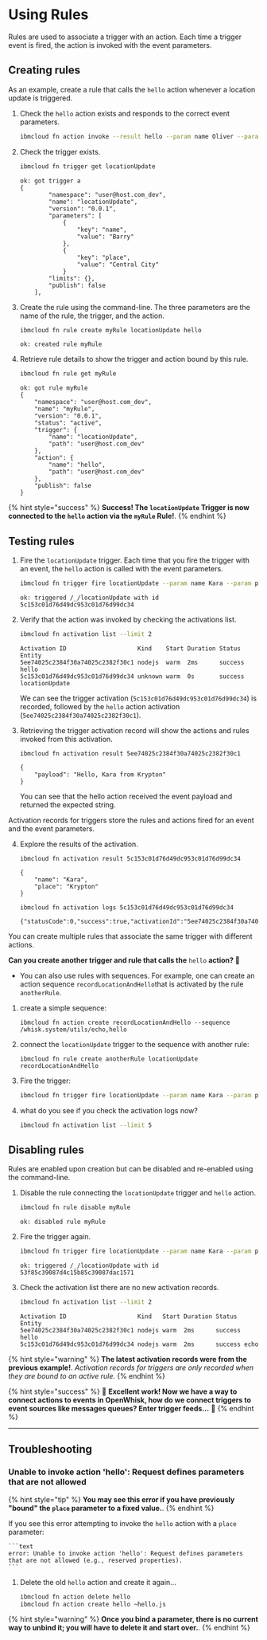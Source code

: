 # Using Rules

Rules are used to associate a trigger with an action. Each time a trigger event is fired, the action is invoked with the event parameters.

## Creating rules

As an example, create a rule that calls the `hello` action whenever a location update is triggered.

1. Check the `hello` action exists and responds to the correct event parameters.

    ```bash
    ibmcloud fn action invoke --result hello --param name Oliver --param place "Starling City"
    ```

2. Check the trigger exists.

    ```bash
    ibmcloud fn trigger get locationUpdate
    ```

    ```text
    ok: got trigger a
    {
            "namespace": "user@host.com_dev",
            "name": "locationUpdate",
            "version": "0.0.1",
            "parameters": [
                {
                    "key": "name",
                    "value": "Barry"
                },
                {
                    "key": "place",
                    "value": "Central City"
                }
            "limits": {},
            "publish": false
        ],
    ```

3. Create the rule using the command-line. The three parameters are the name of the rule, the trigger, and the action.

    ```bash
    ibmcloud fn rule create myRule locationUpdate hello
    ```

    ```text
    ok: created rule myRule
    ```

4. Retrieve rule details to show the trigger and action bound by this rule.

    ```bash
    ibmcloud fn rule get myRule
    ```

    ```text
    ok: got rule myRule
    {
        "namespace": "user@host.com_dev",
        "name": "myRule",
        "version": "0.0.1",
        "status": "active",
        "trigger": {
            "name": "locationUpdate",
            "path": "user@host.com_dev"
        },
        "action": {
            "name": "hello",
            "path": "user@host.com_dev"
        },
        "publish": false
    }
    ```

{% hint style="success" %}
**Success! The `locationUpdate` Trigger is now connected to the `hello` action via the `myRule` Rule!**.
{% endhint %}

## Testing rules

1. Fire the `locationUpdate` trigger. Each time that you fire the trigger with an event, the `hello` action is called with the event parameters.

    ```bash
    ibmcloud fn trigger fire locationUpdate --param name Kara --param place "Krypton"
    ```

    ```text
    ok: triggered /_/locationUpdate with id 5c153c01d76d49dc953c01d76d99dc34
    ```

2. Verify that the action was invoked by checking the activations list.

    ```bash
    ibmcloud fn activation list --limit 2
    ```

    ```text
    Activation ID                    Kind    Start Duration Status  Entity
    5ee74025c2384f30a74025c2382f30c1 nodejs  warm  2ms      success hello
    5c153c01d76d49dc953c01d76d99dc34 unknown warm  0s       success locationUpdate
    ```

   We can see the trigger activation \(`5c153c01d76d49dc953c01d76d99dc34`\) is recorded, followed by the `hello` action activation \(`5ee74025c2384f30a74025c2382f30c1`\).

3. Retrieving the trigger activation record will show the actions and rules invoked from this activation.

    ```text
    ibmcloud fn activation result 5ee74025c2384f30a74025c2382f30c1
    ```

    ```text
    {
        "payload": "Hello, Kara from Krypton"
    }
    ```

   You can see that the hello action received the event payload and returned the expected string.

Activation records for triggers store the rules and actions fired for an event and the event parameters.

4. Explore the results of the activation.

    ```text
    ibmcloud fn activation result 5c153c01d76d49dc953c01d76d99dc34
    ```

    ```text
    {
        "name": "Kara",
        "place": "Krypton"
    }
    ```

    ```text
    ibmcloud fn activation logs 5c153c01d76d49dc953c01d76d99dc34
    ```

    ```text
    {"statusCode":0,"success":true,"activationId":"5ee74025c2384f30a74025c2382f30c1","rule":"user@host.com_dev/myRule","action":"user@host.com_dev/hello"}
    ```

You can create multiple rules that associate the same trigger with different actions.

**Can you create another trigger and rule that calls the** `hello` **action? 🤔**

* You can also use rules with sequences. For example, one can create an action sequence `recordLocationAndHello`that is activated by the rule `anotherRule`.

1. create a simple sequence:

    ```text
    ibmcloud fn action create recordLocationAndHello --sequence /whisk.system/utils/echo,hello
    ```

2. connect the `locationUpdate` trigger to the sequence with another rule:

    ```text
    ibmcloud fn rule create anotherRule locationUpdate recordLocationAndHello
    ```

3. Fire the trigger:

    ```bash
    ibmcloud fn trigger fire locationUpdate --param name Kara --param place "Argo City"
    ```

4. what do you see if you check the activation logs now?

    ```bash
    ibmcloud fn activation list --limit 5
    ```

## Disabling rules

Rules are enabled upon creation but can be disabled and re-enabled using the command-line.

1. Disable the rule connecting the `locationUpdate` trigger and `hello` action.

    ```bash
    ibmcloud fn rule disable myRule
    ```

    ```text
    ok: disabled rule myRule
    ```

2. Fire the trigger again.

    ```bash
    ibmcloud fn trigger fire locationUpdate --param name Kara --param place "Argo City"
    ```

    ```text
    ok: triggered /_/locationUpdate with id 53f85c39087d4c15b85c39087dac1571
    ```

3. Check the activation list there are no new activation records.

    ```bash
    ibmcloud fn activation list --limit 2
    ```

    ```text
    Activation ID                    Kind   Start Duration Status  Entity
    5ee74025c2384f30a74025c2382f30c1 nodejs warm  2ms      success hello
    5c153c01d76d49dc953c01d76d99dc34 nodejs warm  2ms      success echo
    ```

{% hint style="warning" %}
**The latest activation records were from the previous example!**. _Activation records for triggers are only recorded when they are bound to an active rule._
{% endhint %}

{% hint style="success" %}
🎉 **Excellent work! Now we have a way to connect actions to events in OpenWhisk, how do we connect triggers to event sources like messages queues? Enter trigger feeds…** 🎉
{% endhint %}

---

## Troubleshooting

### Unable to invoke action 'hello': Request defines parameters that are not allowed

{% hint style="tip" %}
**You may see this error if you have previously "bound" the `place` parameter to a fixed value.**.
{% endhint %}

If you see this error attempting to invoke the `hello` action with a `place` parameter:

    ```text
    error: Unable to invoke action 'hello': Request defines parameters that are not allowed (e.g., reserved properties).
    ```

1. Delete the old `hello` action and create it again...

    ```bash
    ibmcloud fn action delete hello
    ibmcloud fn action create hello ~hello.js
    ```

{% hint style="warning" %}
**Once you bind a parameter, there is no current way to unbind it; you will have to delete it and start over.**.
{% endhint %}

